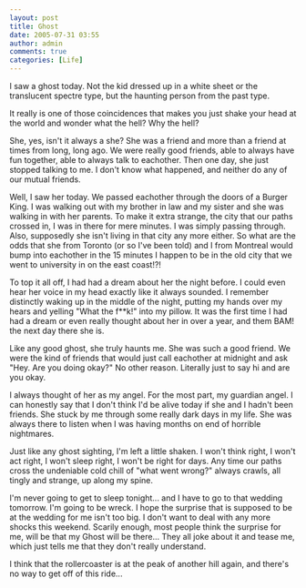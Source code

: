 ```yaml
---
layout: post
title: Ghost
date: 2005-07-31 03:55
author: admin
comments: true
categories: [Life]
---
```

I saw a ghost today.  Not the kid dressed up in a white sheet or the translucent spectre type, but the haunting person from the past type.

It really is one of those coincidences that makes you just shake your head at the world and wonder what the hell?  Why the hell?

She, yes, isn&apos;t it always a she?  She was a friend and more than a friend at times from long, long ago.  We were really good friends, able to always have fun together, able to always talk to eachother.  Then one day, she just stopped talking to me.  I don&apos;t know what happened, and neither do any of our mutual friends.

Well, I saw her today.  We passed eachother through the doors of a Burger King.  I was walking out with my brother in law and my sister and she was walking in with her parents.  To make it extra strange, the city that our paths crossed in, I was in there for mere minutes.  I was simply passing through.  Also, supposedly she isn&apos;t living in that city any more either.  So what are the odds that she from Toronto (or so I&apos;ve been told) and I from Montreal would bump into eachother in the 15 minutes I happen to be in the old city that we went to university in on the east coast!?!

To top it all off, I had had a dream about her the night before.  I could even hear her voice in my head exactly like it always sounded.  I remember distinctly waking up in the middle of the night, putting my hands over my hears and yelling "What the f**k!" into my pillow.  It was the first time I had had a dream or even really thought about her in over a year, and them BAM! the next day there she is.

Like any good ghost, she truly haunts me.  She was such a good friend.  We were the kind of friends that would just call eachother at midnight and ask "Hey.  Are you doing okay?"  No other reason.  Literally just to say hi and are you okay.

I always thought of her as my angel.  For the most part, my guardian angel.  I can honestly say that I don&apos;t think I&apos;d be alive today if she and I hadn&apos;t been friends.  She stuck by me through some really dark days in my life.  She was always there to listen when I was having months on end of horrible nightmares.

Just like any ghost sighting, I&apos;m left a little shaken.  I won&apos;t think right, I won&apos;t act right, I won&apos;t sleep right, I won&apos;t be right for days.  Any time our paths cross the undeniable cold chill of "what went wrong?" always crawls, all tingly and strange, up along my spine.

I&apos;m never going to get to sleep tonight... and I have to go to that wedding tomorrow.  I&apos;m going to be wreck.  I hope the surprise that is supposed to be at the wedding for me isn&apos;t too big.  I don&apos;t want to deal with any more shocks this weekend.  Scarily enough, most people think the surprise for me, will be that my Ghost will be there...  They all joke about it and tease me, which just tells me that they don&apos;t really understand.

I think that the rollercoaster is at the peak of another hill again, and there&apos;s no way to get off of this ride...
